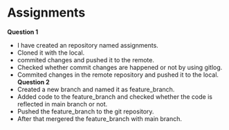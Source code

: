    # Assignments #
**Question 1**
   - I have created an repository named assignments.
   - Cloned it with the local.
   - commited changes and pushed it to the remote.
- Checked whether commit changes are happened or not by using gitlog.
 - Commited changes in the remote repository and pushed it to the local.
 **Question 2**
 - Created a new branch and named it as feature_branch.
 - Added code to the feature_branch and checked whether the code is reflected in main branch or not.
 - Pushed the feature_branch to the git repository.
 - After that mergered the feature_branch with main branch.
 








